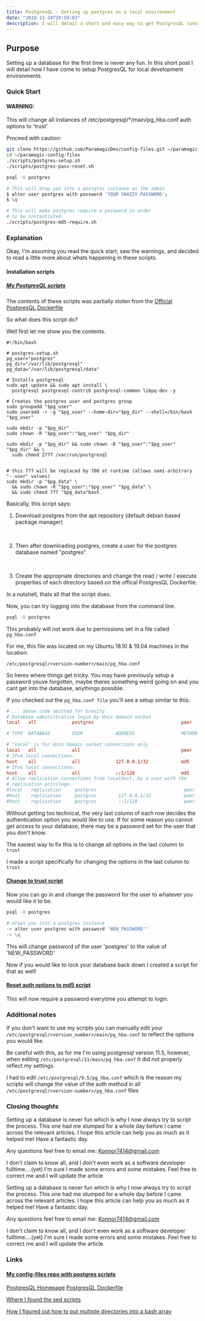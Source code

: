 ```yaml
---
title: PostgresQL - Setting up postgres on a local environment
date: "2019-11-24T20:59:03"
description: I will detail a short and easy way to get PostgresQL running on a Ubuntu based machine for local development.
---
```


## Purpose

Setting up a database for the first time is never any fun. In this short post I will detail how I have come to setup PostgresQL for local development environments.

### Quick Start

#### WARNING:

This will change all instances of /etc/postgresql/\*/main/pg_hba.conf auth options to 'trust' <br />

Proceed with caution:

```bash
git clone https://github.com/ParamagicDev/config-files.git ~/paramagic-config-files
cd ~/paramagic-config-files
./scripts/postgres-setup.sh
./scripts/postgres-pass-reset.sh

psql -U postgres

# This will drop you into a postgres instance as the admin
$ alter user postgres with password 'YOUR SNAZZY PASSWORD';
$ \q

# This will make postgres require a password in order
# to be instantiated
./scripts/postgres-md5-require.sh
```

### Explanation

Okay, I'm assuming you read the quick start, saw the warnings, and decided
to read a little more about whats happening in these scripts.

#### Installation scripts

##### [My PostgresQL scripts](https://github.com/ParamagicDev/config-files/tree/master/scripts)

The contents of these scripts was partially stolen from the [Official PostgresQL Dockerfile](https://github.com/docker-library/postgres/blob/4a82eb932030788572b637c8e138abb94401640c/12/Dockerfile)

So what does this script do?

Well first let me show you the contents.

```
#!/bin/bash

# postgres-setup.sh
pg_user="postgres"
pg_dir="/var/lib/postgresql"
pg_data="/var/lib/postgresql/data"

# Installs postgresql
sudo apt update && sudo apt install \
  postgresql postgresql-contrib postgresql-common libpq-dev -y

# Creates the postgres user and postgres group
sudo groupadd "$pg_user"
sudo useradd -r -g "$pg_user" --home-dir="$pg_dir" --shell=/bin/bash "$pg_user"

sudo mkdir -p "$pg_dir"
sudo chown -R "$pg_user":"$pg_user" "$pg_dir"

sudo mkdir -p "$pg_dir" && sudo chown -R "$pg_user":"$pg_user" "$pg_dir" && \
  sudo chmod 2777 /var/run/postgresql


# this 777 will be replaced by 700 at runtime (allows semi-arbitrary "--user" values)
sudo mkdir -p "$pg_data" \
  && sudo chown -R "$pg_user":"$pg_user" "$pg_data" \
  && sudo chmod 777 "$pg_data"bash
```

Basically, this script says:<br />

1. Download postgres from the apt repository (default debian based package manager)

   <br />

2. Then after downloading postgres, create a user for the postgres database named "postgres"

   <br />

3. Create the appropriate directories and change the read / write / execute properties of each directory based on the offical PostgresQL Dockerfile.
   <br />

In a nutshell, thats all that the script does.

Now, you can try logging into the database from the command line.

```bash
psql -U postgres
```

This probably will not work due to permissions set in a file called `pg_hba.conf`

For me, this file was located on my Ubuntu 18.10 & 19.04 machines in the location:

`/etc/postgresql/<version-number>/main/pg_hba.conf`

So heres where things get tricky. You may have previously setup a password youve forgotten, maybe theres something weird going on and you cant get into the database, anythings possible.

If you checked out the `pg_hba.conf file` you'll see a setup similar to this:

```conf
# ... above code omitted for brevity
# Database administrative login by Unix domain socket
local   all             postgres                                peer

# TYPE  DATABASE        USER            ADDRESS                 METHOD

# "local" is for Unix domain socket connections only
local   all             all                                     peer
# IPv4 local connections:
host    all             all             127.0.0.1/32            md5
# IPv6 local connections:
host    all             all             ::1/128                 md5
# Allow replication connections from localhost, by a user with the
# replication privilege.
#local   replication     postgres                                peer
#host    replication     postgres        127.0.0.1/32            peer
#host    replication     postgres        ::1/128                 peer
```

Without getting too technical, the very last column of each row decides the
authentication option you would like to use. If for some reason you cannot
get access to your database, there may be a password set for the user that
you don't know.

The easiest way to fix this is to change all options in the last column to `trust`

I made a script specifically for changing the options in the last column to `trust`

#### [Change to trust script](https://github.com/ParamagicDev/config-files/blob/master/scripts/postgres-pass-reset.sh)

Now you can go in and change the password for the user to whatever you would like it to be.

```bash
psql -U postgres

# drops you into a postgres instance
-> alter user postgres with password 'NEW_PASSWORD'"
-> \q
```

This will change password of the user 'postgres' to the value of 'NEW_PASSWORD'

Now if you would like to lock your database back down I created a script for that as well!

#### [Reset auth options to md5 script](https://github.com/ParamagicDev/config-files/blob/master/scripts/postgres-md5-require.sh)

This will now require a password everytime you attempt to login.

### Additional notes

If you don't want to use my scripts you can manually edit your
`/etc/postgresql/<version_number>/main/pg_hba.conf` to reflect the options you would like.

Be careful with this, as for me I'm using postgresql version 11.5, however, when editing
`/etc/postgresql/11/main/pg_hba.conf` It did not properly reflect my settings.

I had to edit `/etc/postgresql/9.5/pg_hba.conf` which is the reason my scripts will change
the value of the auth method in all `/etc/postgresql/<version-number>/pg_hba.conf` files

### Closing thoughts

Setting up a database is never fun which is why I now always try to script the process.
This one had me stumped for a whole day before I came across the relevant articles. I hope
this article can help you as much as it helped me! Have a fantastic day.

Any questions feel free to email me: Konnor7414@gmail.com

I don't claim to know all, and I don't even work as a software developer fulltime....(yet)
I'm sure I made some errors and some mistakes. Feel free to correct me and I will update the article

Setting up a database is never fun which is why I now always try to script the process.
This one had me stumped for a whole day before I came across the relevant articles. I hope
this article can help you as much as it helped me! Have a fantastic day.

Any questions feel free to email me: Konnor7414@gmail.com

I don't claim to know all, and I don't even work as a software developer fulltime....(yet)
I'm sure I made some errors and some mistakes. Feel free to correct me and I will update the article.

### Links

#### [My config-files repo with postgres scripts](https://github.com/ParamagicDev/config-files/tree/master/scripts)

[PostgresQL Homepage](https://www.postgresql.org/)
[PostgresQL Dockerfile](https://github.com/docker-library/postgres/blob/4a82eb932030788572b637c8e138abb94401640c/12/Dockerfile)

[Where I found the sed scripts](https://enterprise.arcgis.com/en/server/10.3/cloud/amazon/change-default-database-passwords-on-linux.htm)

[How I figured out how to put multiple directories into a bash array](https://stackoverflow.com/questions/4494336/how-do-you-store-a-list-of-directories-into-an-array-in-bash-and-then-print-the)
